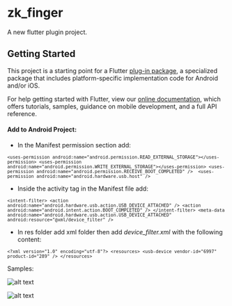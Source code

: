 # zk_finger

A new flutter plugin project.

## Getting Started

This project is a starting point for a Flutter
[plug-in package](https://flutter.dev/developing-packages/),
a specialized package that includes platform-specific implementation code for
Android and/or iOS.

For help getting started with Flutter, view our
[online documentation](https://flutter.dev/docs), which offers tutorials,
samples, guidance on mobile development, and a full API reference.

#### Add to Android Project:

- In the Manifest permission section add:

 <code>```<uses-permission android:name="android.permission.READ_EXTERNAL_STORAGE"></uses-permission>
    <uses-permission android:name="android.permission.WRITE_EXTERNAL_STORAGE"></uses-permission>
    <uses-permission android:name="android.permission.RECEIVE_BOOT_COMPLETED" /> 
    <uses-permission android:name="android.hardware.usb.host" />```</code>
    
    
- Inside the activity tag in the Manifest file add:

<code>```<intent-filter>
    <action android:name="android.hardware.usb.action.USB_DEVICE_ATTACHED" />
    <action android:name="android.intent.action.BOOT_COMPLETED" />
  </intent-filter>
  <meta-data
           android:name="android.hardware.usb.action.USB_DEVICE_ATTACHED"
           android:resource="@xml/device_filter" />```</code>
           
           
- In res folder add xml folder then add *device_filter.xml* with the following content:

<code>```<?xml version="1.0" encoding="utf-8"?>
<resources>
    <usb-device vendor-id="6997" product-id="289" />
</resources>```</code>

Samples:

![alt text](https://github.com/amorenew/flutter_zkteco_fingerprint/raw/master/case1.png)

![alt text](https://github.com/amorenew/flutter_zkteco_fingerprint/raw/master/case2.png)


